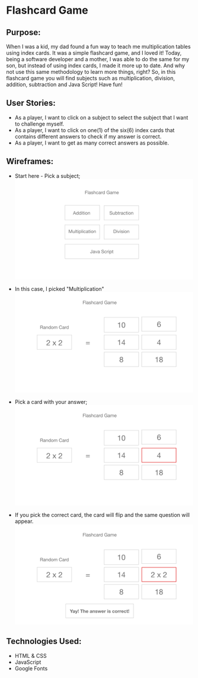 # Flashcard Game

## Purpose:

When I was a kid, my dad found a fun way to teach me multiplication tables using index cards. It was a simple flashcard game, and I loved it! Today, being a software developer and a mother, I was able to do the same for my son, but instead of using index cards, I made it more up to date. And why not use this same methodology to learn more things, right? So, in this flashcard game you will find subjects such as multiplication, division, addition, subtraction and Java Script! Have fun!

## User Stories:

- As a player, I want to click on a subject to select the subject that I want to challenge myself.
- As a player, I want to click on one(1) of the six(6) index cards that contains different answers to check if my answer is correct.
- As a player, I want to get as many correct answers as possible.


## Wireframes:

- Start here - Pick a subject;
![st2](/assets/wireframes/Wf0.png)

- In this case, I picked "Multiplication"
![st2](/assets/wireframes/Wf1.png)

- Pick a card with your answer;
![st3](/assets/wireframes/Wf2.png)

- If you pick the correct card, the card will flip and the same question will appear.
![st4](/assets/wireframes/Wf3.png)


## Technologies Used:
- HTML & CSS
- JavaScript
- Google Fonts
